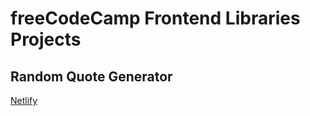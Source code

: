 # freeCodeCamp Frontend Libraries Projects




## Random Quote Generator

[Netlify](https://randomquotegeneratorwithreactthreact.netlify.appWebs.netlify.app)